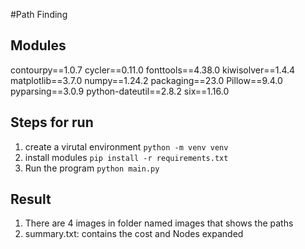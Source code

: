 #Path Finding

## Modules
contourpy==1.0.7
cycler==0.11.0
fonttools==4.38.0
kiwisolver==1.4.4
matplotlib==3.7.0
numpy==1.24.2
packaging==23.0
Pillow==9.4.0
pyparsing==3.0.9
python-dateutil==2.8.2
six==1.16.0

## Steps for run
1. create a virutal environment
    ```python -m venv venv```
2. install modules
    ```pip install -r requirements.txt```
3. Run the program
    ```python main.py```

## Result
1. There are 4 images in folder named images that shows the paths
2. summary.txt: contains the cost and Nodes expanded